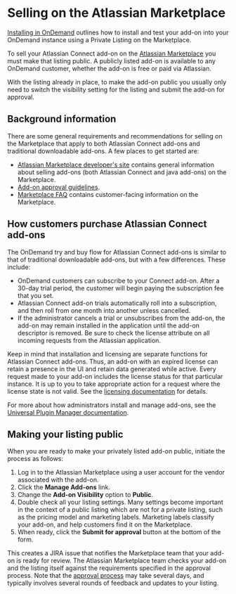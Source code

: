# Selling on the Atlassian Marketplace

[Installing in OnDemand](./installing-in-ondemand.html) outlines how to install and test your add-on
into your OnDemand instance  using a Private Listing on the Marketplace.

To sell your Atlassian Connect add-on on the [Atlassian Marketplace](https://marketplace.atlassian.com/)
you must make that listing public. A publicly listed add-on is available to any OnDemand customer,
whether the add-on is free or paid via Atlassian.

With the listing already in place, to make the add-on public you usually only need to switch the
visibility setting for the listing and submit the add-on for approval.

## Background information
There are some general requirements and recommendations for selling on the Marketplace that apply to
both Atlassian Connect add-ons and traditional downloadable add-ons. A few places to get started are:

- [Atlassian Marketplace developer's site](https://developer.atlassian.com/display/MARKET/Marketplace+overview)
contains general information about selling add-ons (both Atlassian Connect and java add-ons)
on the Marketplace.
- [Add-on approval guidelines](https://developer.atlassian.com/display/MARKET/Add-on+approval+guidelines#Add-onapprovalguidelines-CriteriaforAtlassianConnectadd-ons).
- [Marketplace FAQ](https://www.atlassian.com/licensing/marketplace) contains customer-facing
information on the Marketplace.

## How customers purchase Atlassian Connect add-ons
The OnDemand try and buy flow for Atlassian Connect add-ons is similar to that of traditional
downloadable add-ons, but with a few differences. These include:

- OnDemand customers can subscribe to your Connect add-on. After a 30-day trial period, the customer
will begin paying the subscription fee that you set.
- Atlassian Connect add-on trials automatically roll into a subscription, and then roll from one
month into another unless cancelled.
- If the administrator cancels a trial or unsubscribes from the add-on, the add-on may remain
installed in the application until the add-on descriptor is removed. Be sure to check the license
attribute on all incoming requests from the Atlassian application.

Keep in mind that installation and licensing are separate functions for Atlassian Connect add-ons.
Thus, an add-on with an expired license can retain a presence in the UI and retain data generated
while active. Every request made to your add-on includes the license status for that particular
instance. It is up to you to take appropriate action for a request where the license state is not
valid. See the [licensing documentation](../concepts/licensing.html) for details.

For more about how administrators install and manage add-ons, see the
[Universal Plugin Manager documentation](https://confluence.atlassian.com/display/UPM/About+the+Universal+Plugin+Manager).

## Making your listing public
When you are ready to make your privately listed add-on public, initiate the process as follows:

1. Log in to the Atlassian Marketplace using a user account for the vendor associated with the add-on.
2. Click the **Manage Add-ons** link. 
3. Change the **Add-on Visibility** option to **Public**. 
4. Double check all your listing settings. Many settings become important in the context of a public
listing which are not for a private listing, such as the pricing model and marketing labels.
Marketing labels classify your add-on, and help customers find it on the Marketplace.
5. When ready, click the **Submit for approval** button at the bottom of the form.

This creates a JIRA issue that notifies the Marketplace team that your add-on is ready for review.
The Atlassian Marketplace team checks your add-on and the listing itself against the requirements
specified in the approval process. Note that the
[approval process](https://developer.atlassian.com/display/MARKET/Add-on+approval+guidelines#Add-onapprovalguidelines-CriteriaforAtlassianConnectadd-ons)
may take several days, and typically involves several rounds of feedback and updates to your listing.